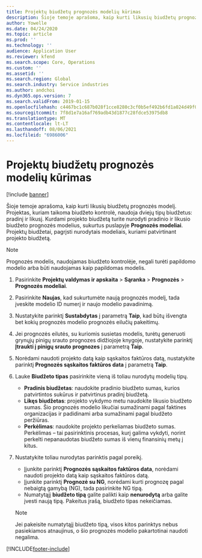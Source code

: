 ```yaml
---
title: Projektų biudžetų prognozės modelių kūrimas
description: Šioje temoje aprašoma, kaip kurti likusių biudžetų prognozės modelį.
author: Yowelle
ms.date: 04/24/2020
ms.topic: article
ms.prod: ''
ms.technology: ''
audience: Application User
ms.reviewer: kfend
ms.search.scope: Core, Operations
ms.custom: ''
ms.assetid: ''
ms.search.region: Global
ms.search.industry: Service industries
ms.author: andchoi
ms.dyn365.ops.version: 7
ms.search.validFrom: 2019-01-15
ms.openlocfilehash: c4467bc1c687b028f1cce8280c3cf0b5ef492b6fd1a024d49f001ce5ff8a34cb
ms.sourcegitcommit: 7f8d1e7a16af769adb43d1877c28fdce53975db8
ms.translationtype: MT
ms.contentlocale: lt-LT
ms.lasthandoff: 08/06/2021
ms.locfileid: "6986006"
---
```

# <a name="create-forecast-models-for-project-budgets"></a>Projektų biudžetų prognozės modelių kūrimas 

[!include [banner](../includes/banner.md)]

Šioje temoje aprašoma, kaip kurti likusių biudžetų prognozės modelį. Projektas, kuriam taikoma biudžeto kontrolė, naudoja dviejų tipų biudžetus: pradinį ir likusį. Kurdami projekto biudžetą turite nurodyti pradinio ir likusio biudžeto prognozės modelius, sukurtus puslapyje **Prognozės modeliai**. Projektų biudžetai, pagrįsti nurodytais modeliais, kuriami patvirtinant projekto biudžetą.

> [!NOTE]
> Prognozės modelis, naudojamas biudžeto kontrolėje, negali turėti papildomo modelio arba būti naudojamas kaip papildomas modelis.

1. Pasirinkite **Projektų valdymas ir apskaita** > **Sąranka** > **Prognozės**  > **Prognozės modeliai**.
2. Pasirinkite **Naujas**, kad sukurtumėte naują prognozės modelį, tada įveskite modelio ID numerį ir naujo modelio pavadinimą. 
3. Nustatykite parinktį **Sustabdytas** į parametrą **Taip**, kad būtų išvengta bet kokių prognozės modelio prognozės eilučių pakeitimų. 
4. Jei prognozės eilutės, su kuriomis susietas modelis, turėtų generuoti grynųjų pinigų srauto prognozes didžiojoje knygoje, nustatykite parinktį **Įtraukti į pinigų srauto prognozes** į parametrą **Taip**. 
5. Norėdami naudoti projekto datą kaip sąskaitos faktūros datą, nustatykite parinktį **Prognozės sąskaitos faktūros data** į parametrą **Taip**. 
6. Lauke **Biudžeto tipas** pasirinkite vieną iš toliau nurodytų modelių tipų.

   - **Pradinis biudžetas**: naudokite pradinio biudžeto sumas, kurios patvirtintos sukūrus ir patvirtinus pradinį biudžetą.
   - **Likęs biudžetas**: projekto vykdymo metu naudokite likusio biudžeto sumas. Šio prognozės modelio likučiai sumažinami pagal faktines organizacijas ir padidinami arba sumažinami pagal biudžeto peržiūras.
   - **Perkėlimas**: naudokite projekto perkeliamas biudžeto sumas. Perkėlimas – tai pasirinktinis procesas, kurį galima vykdyti, norint perkelti nepanaudotas biudžeto sumas iš vienų finansinių metų į kitus.

7. Nustatykite toliau nurodytas parinktis pagal poreikį.

   - Įjunkite parinktį **Prognozės sąskaitos faktūros data**, norėdami naudoti projekto datą kaip sąskaitos faktūros datą.
   - Įjunkite parinktį **Prognozė su NG**, norėdami kurti prognozę pagal nebaigtą gamybą (NG), tada pasirinkite NG tipą. 
   - Numatytąjį **biudžeto tipą** galite palikti kaip **nenurodytą** arba galite įvesti naują tipą. Pakeitus įrašą, biudžeto tipas nekeičiamas.     
    > [!NOTE]
    > Jei pakeisite numatytąjį biudžeto tipą, visos kitos parinktys nebus pasiekiamos atnaujinus, o šio prognozės modelio pakartotinai naudoti negalima. 
   


 



[!INCLUDE[footer-include](../includes/footer-banner.md)]
